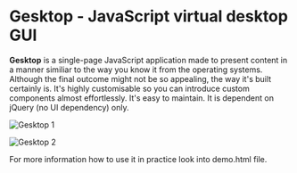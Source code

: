 # Gesktop - JavaScript virtual desktop GUI

**Gesktop** is a single-page JavaScript application made to present content in a manner similiar to the way you know it from the operating systems. Although the final outcome might not be so appealing, the way it's built certainly is. It's highly customisable so you can introduce custom components almost effortlessly. It's easy to maintain. It is dependent on jQuery (no UI dependency) only.

![Gesktop 1](http://s29.postimg.org/9c1kx08dj/image.png)

![Gesktop 2](http://s27.postimg.org/nm204jmfn/image.png)

For more information how to use it in practice look into demo.html file.
